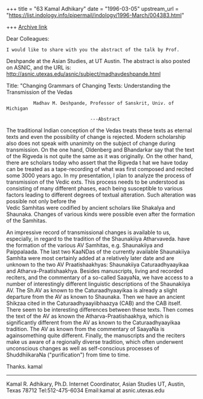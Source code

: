 +++
title = "63 Kamal Adhikary"
date = "1996-03-05"
upstream_url = "https://list.indology.info/pipermail/indology/1996-March/004383.html"

+++
[Archive link](https://list.indology.info/pipermail/indology/1996-March/004383.html)


Dear Colleagues:

	I would like to share with you the abstract of the talk by Prof. 
Deshpande at the Asian 
Studies, at UT Austin.  The abstract is also posted on ASNIC, and 
the URL is: http://asnic.utexas.edu/asnic/subject/madhavdeshpande.html

Title: "Changing Grammars of Changing Texts: 
                  Understanding the Transmission of the Vedas

              Madhav M. Deshpande, Professor of Sanskrit, Univ. of Michigan

                                   ---Abstract

The traditional Indian conception of the Vedas treats these texts as 
eternal texts and even the possibility of change is rejected. Modern 
scholarship also does not speak with unanimity on the
subject of change during transmission. On the one hand, Oldenberg and 
Bhandarkar say that the text of the Rigveda is not quite the same as it 
was originally. On the other hand, there are scholars today who assert 
that the Rigveda t hat we have today can be treated as a 
tape-recording of what was first composed and recited some 3000 years 
ago. In my presentation, I plan to analyze the
process of transmission of the Vedic exts. This process needs to be 
understood as consisting of many different phases, each being susceptible 
to various factors leading to different degrees of
textual alteration. Such alteration was possible not only before the  
Vedic Samhitas were codified by ancient scholars like Shakalya and 
Shaunaka. Changes of various kinds were possible even after the
formation of the Samhitas.

An impressive record of transmissional changes is available to us, 
especially, in regard to the tradition of the Shaunakiiya Atharvaveda. 
have the formation of the various AV Samhitas, e.g. Shaunakiiya and
Paippalaada. The last two KaaNDas of the currently available Shaunakiiya 
Samhita were most certainly added at a relatively later date and are 
unknown to the two AV Praatishaakhyas: Shaunakiiya Caturaadhyaayikaa and 
Atharva-Praatishaakhya. Besides manuscripts, living and recorded 
reciters, and the commentary of a so-called SaayaNa, we have 
access to a number of interestingly different linguistic descriptions of 
the Shaunakiiya AV. The Sh.AV as known to the Caturaadhyaayikaa is 
already a slight departure from the AV as known to Shaunaka. Then we have
an ancient Shikzaa cited in the Caturaadhyaayiibhaazya (CAB) and the CAB 
itself. There seem to be interesting differences between these texts. 
Then comes the text of the AV as known the Atharva-Praatishaakhya, which 
is significantly different from the AV as known to the Caturaadhyaayikaa 
tradition. The AV as known from the commentary of  SaayaNa is 
againsomething quite different. Finally, the manuscripts and the reciters make 
us aware of a regionally diverse tradition, which often underwent 
unconscious changes as well as self-conscious processes
of ShuddhiikaraNa ("purification") from time to time.



Thanks.
kamal
_______________
Kamal R. Adhikary, Ph.D.
Internet Coordinator, Asian Studies
UT, Austin, Texas 78712
Tel:512-475-6034
Email:kamal at asnic.utexas.edu





